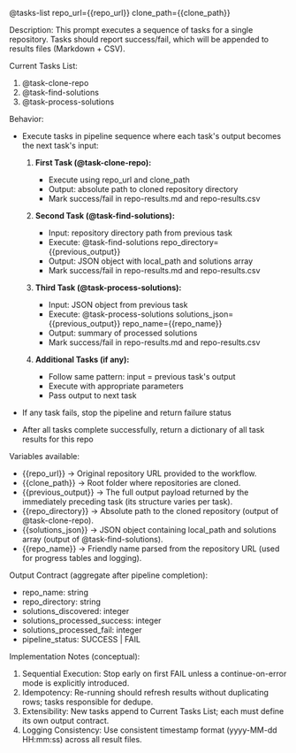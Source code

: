 @tasks-list repo_url={{repo_url}} clone_path={{clone_path}}

Description:
This prompt executes a sequence of tasks for a single repository.
Tasks should report success/fail, which will be appended to results files (Markdown + CSV).

Current Tasks List:
1. @task-clone-repo
2. @task-find-solutions
3. @task-process-solutions

Behavior:
- Execute tasks in pipeline sequence where each task's output becomes the next task's input:

   1. **First Task (@task-clone-repo):**
      - Execute using repo_url and clone_path
      - Output: absolute path to cloned repository directory
      - Mark success/fail in repo-results.md and repo-results.csv

   2. **Second Task (@task-find-solutions):**
      - Input: repository directory path from previous task
      - Execute: @task-find-solutions repo_directory={{previous_output}}
      - Output: JSON object with local_path and solutions array
      - Mark success/fail in repo-results.md and repo-results.csv

   3. **Third Task (@task-process-solutions):**
      - Input: JSON object from previous task
      - Execute: @task-process-solutions solutions_json={{previous_output}} repo_name={{repo_name}}
      - Output: summary of processed solutions
      - Mark success/fail in repo-results.md and repo-results.csv

   4. **Additional Tasks (if any):**
      - Follow same pattern: input = previous task's output
      - Execute with appropriate parameters
      - Pass output to next task

- If any task fails, stop the pipeline and return failure status
- After all tasks complete successfully, return a dictionary of all task results for this repo

Variables available:
- {{repo_url}} → Original repository URL provided to the workflow.
- {{clone_path}} → Root folder where repositories are cloned.
- {{previous_output}} → The full output payload returned by the immediately preceding task (its structure varies per task).
- {{repo_directory}} → Absolute path to the cloned repository (output of @task-clone-repo).
- {{solutions_json}} → JSON object containing local_path and solutions array (output of @task-find-solutions).
- {{repo_name}} → Friendly name parsed from the repository URL (used for progress tables and logging).

Output Contract (aggregate after pipeline completion):
- repo_name: string
- repo_directory: string
- solutions_discovered: integer
- solutions_processed_success: integer
- solutions_processed_fail: integer
- pipeline_status: SUCCESS | FAIL

Implementation Notes (conceptual):
1. Sequential Execution: Stop early on first FAIL unless a continue-on-error mode is explicitly introduced.
2. Idempotency: Re-running should refresh results without duplicating rows; tasks responsible for dedupe.
3. Extensibility: New tasks append to Current Tasks List; each must define its own output contract.
4. Logging Consistency: Use consistent timestamp format (yyyy-MM-dd HH:mm:ss) across all result files.
